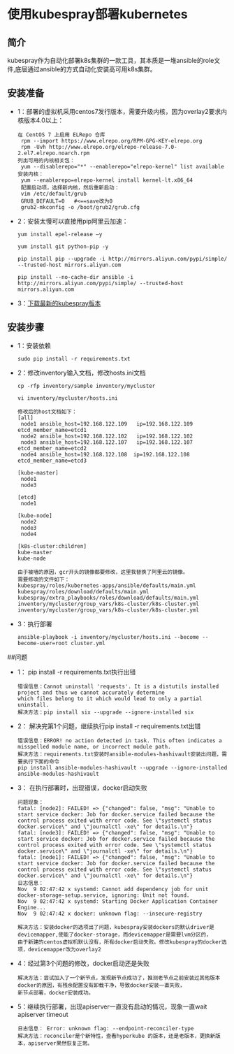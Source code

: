 # 使用kubespray部署kubernetes

## 简介
kubespray作为自动化部署k8s集群的一款工具，其本质是一堆ansible的role文件,底层通过ansible的方式自动化安装高可用k8s集群。

## 安装准备
* 1：部署的虚拟机采用centos7发行版本，需要升级内核，因为overlay2要求内核版本4.0以上：

      在 CentOS 7 上启用 ELRepo 仓库
       rpm --import https://www.elrepo.org/RPM-GPG-KEY-elrepo.org
       rpm -Uvh http://www.elrepo.org/elrepo-release-7.0-2.el7.elrepo.noarch.rpm
      列出可用的内核相关包：
       yum --disablerepo="*" --enablerepo="elrepo-kernel" list available
      安装内核：
       yum --enablerepo=elrepo-kernel install kernel-lt.x86_64
       配置启动项，选择新内核，然后重新启动：
       vim /etc/default/grub
       GRUB_DEFAULT=0   #<==save改为0
       grub2-mkconfig -o /boot/grub2/grub.cfg

* 2：安装太慢可以直接用pip阿里云加速：

      yum install epel-release –y

      yum install git python-pip -y

      pip install pip --upgrade -i http://mirrors.aliyun.com/pypi/simple/ --trusted-host mirrors.aliyun.com

      pip install --no-cache-dir ansible -i http://mirrors.aliyun.com/pypi/simple/ --trusted-host mirrors.aliyun.com

* 3：[下载最新的kubespray版本](https://github.com/kubernetes-sigs/kubespray)

## 安装步骤

* 1：安装依赖

      sudo pip install -r requirements.txt

* 2：修改inventory输入文档，修改hosts.ini文档

      cp -rfp inventory/sample inventory/mycluster

      vi inventory/mycluster/hosts.ini

      修改后的host文档如下：
      [all]
       node1 ansible_host=192.168.122.109   ip=192.168.122.109 etcd_member_name=etcd1
       node2 ansible_host=192.168.122.102   ip=192.168.122.102 
       node3 ansible_host=192.168.122.107   ip=192.168.122.107 etcd_member_name=etcd2
       node4 ansible_host=192.168.122.108  ip=192.168.122.108 etcd_member_name=etcd3

      [kube-master]
       node1
       node3

      [etcd]
       node1

      [kube-node]
       node2
       node3
       node4

      [k8s-cluster:children]
      kube-master
      kube-node

      由于被墙的原因，gcr开头的镜像都要修改，这里我替换了阿里云的镜像。
      需要修改的文件如下：
      kubespray/roles/kubernetes-apps/ansible/defaults/main.yml
      kubespray/roles/download/defaults/main.yml
      kubespray/extra_playbooks/roles/download/defaults/main.yml
      inventory/mycluster/group_vars/k8s-cluster/k8s-cluster.yml
      inventory/mycluster/group_vars/k8s-cluster/k8s-cluster.yml


* 3：执行部署

      ansible-playbook -i inventory/mycluster/hosts.ini --become --become-user=root cluster.yml

##问题

* 1： pip install -r requirements.txt执行出错

      错误信息：Cannot uninstall 'requests'. It is a distutils installed project and thus we cannot accurately determine 
      which files belong to it which would lead to only a partial uninstall.
      解决方法：pip install six --upgrade --ignore-installed six

* 2： 解决完第1个问题，继续执行pip install -r requirements.txt出错

      错误信息：ERROR! no action detected in task. This often indicates a misspelled module name, or incorrect module path.
      解决方法：requirements.txt安装时ansible-modules-hashivault安装出问题，需要执行下面的命令
      pip install ansible-modules-hashivault --upgrade --ignore-installed ansible-modules-hashivault

* 3： 在执行部署时，出现错误，docker启动失败

      问题现象：
      fatal: [node2]: FAILED! => {"changed": false, "msg": "Unable to start service docker: Job for docker.service failed because the control process exited with error code. See \"systemctl status docker.service\" and \"journalctl -xe\" for details.\n"}
      fatal: [node3]: FAILED! => {"changed": false, "msg": "Unable to start service docker: Job for docker.service failed because the control process exited with error code. See \"systemctl status docker.service\" and \"journalctl -xe\" for details.\n"}
      fatal: [node1]: FAILED! => {"changed": false, "msg": "Unable to start service docker: Job for docker.service failed because the control process exited with error code. See \"systemctl status docker.service\" and \"journalctl -xe\" for details.\n"}
      日志信息：
      Nov  9 02:47:42 x systemd: Cannot add dependency job for unit docker-storage-setup.service, ignoring: Unit not found.
      Nov  9 02:47:42 x systemd: Starting Docker Application Container Engine...
      Nov  9 02:47:42 x docker: unknown flag: --insecure-registry

      解决方法：安装docker的选项出了问题，kubespray安装dockers的默认driver是devicemapper,使能了docker-storage，而devicemapper是需要lvm分区的，
      由于新建的centos虚拟机默认没有，所有docker启动失败。修改kubespray的docker选项，devicemapper改为overlay2

* 4：经过第3个问题的修改，docker启动还是失败

      解决方法：尝试加入了一个新节点，发现新节点成功了，推测老节点之前安装过其他版本docker的原因，有残余配置没有卸载干净，导致docker安装一直失败，
      新节点部署，docker安装成功。

* 5：继续执行部署，出现apiserver一直没有启动的情况，现象一直wait apiserver timeout

      日志信息： Error: unknown flag: --endpoint-reconciler-type
      解决方法：reconciler是个新特性，查看hyperkube 的版本，还是老版本，更换新版本，apiserver果然恢复正常。


